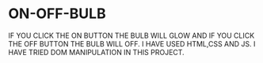# ON-OFF-BULB
IF YOU CLICK THE ON BUTTON THE BULB WILL GLOW AND IF YOU CLICK THE OFF BUTTON THE BULB WILL OFF.
I HAVE USED HTML,CSS AND JS. I HAVE TRIED DOM MANIPULATION IN THIS PROJECT.
